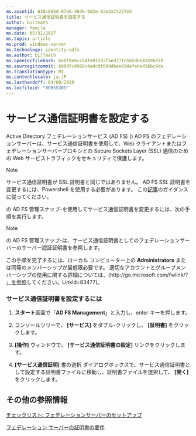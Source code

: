 ```yaml
---
ms.assetid: 638c89bd-87e6-484b-9d2e-8ae2a74227e5
title: サービス通信証明書を設定する
author: billmath
manager: femila
ms.date: 05/31/2017
ms.topic: article
ms.prod: windows-server
ms.technology: identity-adfs
ms.author: billmath
ms.openlocfilehash: 6e0f9e6cca4fe915d3faed77fd5b5db543596d70
ms.sourcegitcommit: b00d7c8968c4adc8f699dbee694afe6ed36bc9de
ms.translationtype: MT
ms.contentlocale: ja-JP
ms.lasthandoff: 04/08/2020
ms.locfileid: "80855305"
---
```

# <a name="set-a-service-communications-certificate"></a>サービス通信証明書を設定する


Active Directory フェデレーションサービス (AD FS) \(\) AD FS のフェデレーションサーバーは、サービス通信証明書を使用して、Web クライアントまたはフェデレーションサーバープロキシとの Secure Sockets Layer \(SSL\) 通信のための Web サービストラフィックをセキュリティで保護します。

> [!NOTE]  
> サービス通信証明書が SSL 証明書と同じではありません。 AD FS SSL 証明書を変更するには、Powershell を使用する必要があります。 この[記事](https://docs.microsoft.com/windows-server/identity/ad-fs/operations/manage-ssl-certificates-ad-fs-wap)のガイダンスに従ってください。


の AD FS 管理スナップ\-を使用してサービス通信証明書を変更するには、次の手順を実行します。  

> [!NOTE]  
> の AD FS 管理スナップ\-は、サービス通信証明書としてのフェデレーションサーバーのサーバー認証証明書を参照します。  

この手順を完了するには、ローカル コンピューター上の **Administrators** または同等のメンバーシップが最低限必要です。  適切なアカウントとグループメンバーシップの使用に関する詳細については、\(http:\/\/go.microsoft.com\/fwlink\/? [」を参照](https://go.microsoft.com/fwlink/?LinkId=83477)してください。LinkId\=83477\)。   

### <a name="to-set-a-service-communications-certificate"></a>サービス通信証明書を設定するには  

1.  **スタート**画面で「**AD FS Management**」と入力し、enter キーを押します。  

2.  コンソールツリーで、 **[サービス]** をダブル\-クリックし、 **[証明書]** をクリックします。  

3.  **[操作]** ウィンドウで、 **[サービス通信証明書の設定]** リンクをクリックします。  

4.  **[サービス通信証明]** 書の選択 ダイアログボックスで、サービス通信証明書として設定する証明書ファイルに移動し、証明書ファイルを選択して、 **[開く]** をクリックします。  

## <a name="additional-references"></a>その他の参照情報  
[チェックリスト: フェデレーションサーバーのセットアップ](Checklist--Setting-Up-a-Federation-Server.md)  

[フェデレーション サーバーの証明書の要件](https://technet.microsoft.com/library/dd807040.aspx)  
